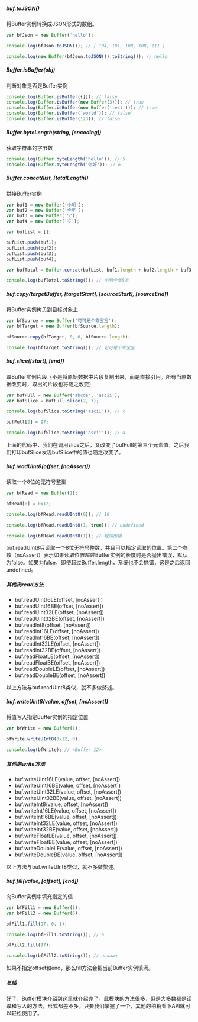 ##### buf.toJSON()
将Buffer实例转换成JSON形式的数组。

```js
var bfJson = new Buffer('hello');

console.log(bfJson.toJSON()); // [ 104, 101, 108, 108, 111 ]

console.log(new Buffer(bfJson.toJSON()).toString()); // hello
```

##### Buffer.isBuffer(obj)
判断对象是否是Buffer实例

```js
console.log(Buffer.isBuffer({})); // false
console.log(Buffer.isBuffer(new Buffer(3))); // true
console.log(Buffer.isBuffer(new Buffer('test'))); // true
console.log(Buffer.isBuffer('world')); // false
console.log(Buffer.isBuffer(123)); // false
```

##### Buffer.byteLength(string, [encoding])
获取字符串的字节数

```js
console.log(Buffer.byteLength('hello')); // 5
console.log(Buffer.byteLength('你好')); // 6
```

##### Buffer.concat(list, [totalLength])
拼接Buffer实例

```js
var buf1 = new Buffer('小明');
var buf2 = new Buffer('今年');
var buf3 = new Buffer('5');
var buf4 = new Buffer('岁');

var bufList = [];

bufList.push(buf1);
bufList.push(buf2);
bufList.push(buf3);
bufList.push(buf4);

var bufTotal = Buffer.concat(bufList, buf1.length + buf2.length + buf3.length + buf4.length);

console.log(bufTotal.toString()); // 小明今年5岁
```

##### buf.copy(targetBuffer, [targetStart], [sourceStart], [sourceEnd])
将Buffer实例拷贝到目标对象上

```js
var bfSource = new Buffer('可可是个乖宝宝');
var bfTarget = new Buffer(bfSource.length);

bfSource.copy(bfTarget, 0, 0, bfSource.length);

console.log(bfTarget.toString()); // 可可是个乖宝宝
```

##### buf.slice([start], [end])
取Buffer实例片段（不是将原始数据中片段复制出来，而是直接引用。所有当原数据改变时，取出的片段也将随之改变）

```js
var bufFull = new Buffer('abcde', 'ascii');
var bufSlice = bufFull.slice(2, 3);

console.log(bufSlice.toString('ascii')); // c

bufFull[2] = 97;

console.log(bufSlice.toString('ascii')); // a
```

上面的代码中，我们在调用slice之后，又改变了bufFull的第三个元素值，之后我们打印bufSlice发现bufSlice中的值也随之改变了。

##### buf.readUInt8(offset, [noAssert])
读取一个8位的无符号整型

```js
var bfRead = new Buffer(1);

bfRead[0] = 0x12;

console.log(bfRead.readUInt8(0)); // 18

console.log(bfRead.readUInt8(1, true)); // undefined

console.log(bfRead.readUInt8(1)); // 程序出错
```

buf.readUInt8只读取一个8位无符号整数，并且可以指定读取的位置。第二个参数（noAssert）表示如果读取位置超过Buffer实例的长度时是否抛出错误，默认为false。如果为false，即使超过Buffer.length，系统也不会抛错，这是之后返回undefined。

##### 其他的read方法

+ buf.readUInt16LE(offset, [noAssert])
+ buf.readUInt16BE(offset, [noAssert])
+ buf.readUInt32LE(offset, [noAssert])
+ buf.readUInt32BE(offset, [noAssert])
+ buf.readInt8(offset, [noAssert])
+ buf.readInt16LE(offset, [noAssert])
+ buf.readInt16BE(offset, [noAssert])
+ buf.readInt32LE(offset, [noAssert])
+ buf.readInt32BE(offset, [noAssert])
+ buf.readFloatLE(offset, [noAssert])
+ buf.readFloatBE(offset, [noAssert])
+ buf.readDoubleLE(offset, [noAssert])
+ buf.readDoubleBE(offset, [noAssert])

以上方法与buf.readUInt8类似，就不多做赘述。

##### buf.writeUInt8(value, offset, [noAssert])
将值写入指定Buffer实例的指定位置

```js
var bfWrite = new Buffer(1);

bfWrite.writeUInt8(0x12, 0);

console.log(bfWrite); // <Buffer 12>
```

##### 其他的write方法

+ buf.writeUInt16LE(value, offset, [noAssert])
+ buf.writeUInt16BE(value, offset, [noAssert])
+ buf.writeUInt32LE(value, offset, [noAssert])
+ buf.writeUInt32BE(value, offset, [noAssert])
+ buf.writeInt8(value, offset, [noAssert])
+ buf.writeInt16LE(value, offset, [noAssert])
+ buf.writeInt16BE(value, offset, [noAssert])
+ buf.writeInt32LE(value, offset, [noAssert])
+ buf.writeInt32BE(value, offset, [noAssert])
+ buf.writeFloatLE(value, offset, [noAssert])
+ buf.writeFloatBE(value, offset, [noAssert])
+ buf.writeDoubleLE(value, offset, [noAssert])
+ buf.writeDoubleBE(value, offset, [noAssert])

以上方法与buf.writeUInt8类似，就不多做赘述。

##### buf.fill(value, [offset], [end])
向Buffer实例中填充指定的值

```js
var bfFill1 = new Buffer(1);
var bfFill2 = new Buffer(6);

bfFill1.fill(97, 0, 1);

console.log(bfFill1.toString()); // a

bfFill2.fill(97);

console.log(bfFill2.toString()); // aaaaaa
```

如果不指定offset和end，那么fill方法会把当前Buffer实例填满。

##### 总结
好了，Buffer模块介绍到这里就介绍完了。此模块的方法很多，但是大多数都是读取和写入的方法，形式都差不多。只要我们掌握了一个，其他的稍稍看下API就可以轻松使用了。